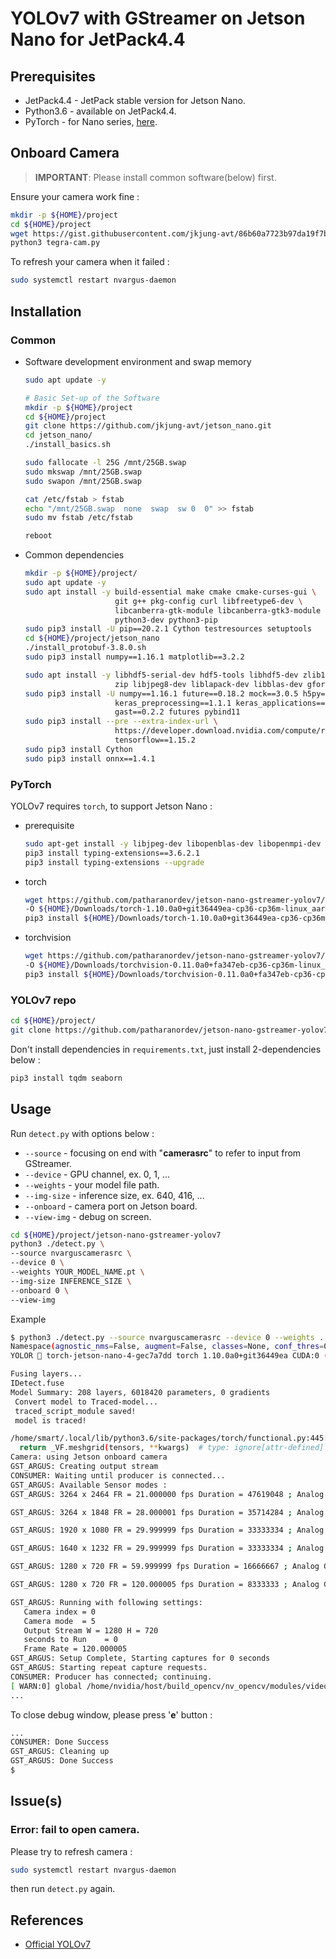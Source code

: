 # YOLOv7 with GStreamer on Jetson Nano for JetPack4.4

## Prerequisites

- JetPack4.4 - JetPack stable version for Jetson Nano.
- Python3.6 - available on JetPack4.4.
- PyTorch - for Nano series, [here](https://github.com/patharanordev/jetson-nano-gstreamer-yolov7/releases/tag/torch-jetson-nano).

## Onboard Camera

> **IMPORTANT**: Please install common software(below) first.

Ensure your camera work fine :

```sh
mkdir -p ${HOME}/project
cd ${HOME}/project
wget https://gist.githubusercontent.com/jkjung-avt/86b60a7723b97da19f7bfa3cb7d2690e/raw/3dd82662f6b4584c58ba81ecba93dd6f52c3366c/tegra-cam.py
python3 tegra-cam.py
```

To refresh your camera when it failed :

```sh
sudo systemctl restart nvargus-daemon
```

## Installation

### Common

- Software development environment and swap memory

    ```sh
    sudo apt update -y

    # Basic Set-up of the Software
    mkdir -p ${HOME}/project
    cd ${HOME}/project
    git clone https://github.com/jkjung-avt/jetson_nano.git
    cd jetson_nano/
    ./install_basics.sh

    sudo fallocate -l 25G /mnt/25GB.swap
    sudo mkswap /mnt/25GB.swap
    sudo swapon /mnt/25GB.swap

    cat /etc/fstab > fstab
    echo "/mnt/25GB.swap  none  swap  sw 0  0" >> fstab
    sudo mv fstab /etc/fstab

    reboot
    ```

- Common dependencies

    ```sh
    mkdir -p ${HOME}/project/
    sudo apt update -y
    sudo apt install -y build-essential make cmake cmake-curses-gui \
                        git g++ pkg-config curl libfreetype6-dev \
                        libcanberra-gtk-module libcanberra-gtk3-module \
                        python3-dev python3-pip
    sudo pip3 install -U pip==20.2.1 Cython testresources setuptools
    cd ${HOME}/project/jetson_nano
    ./install_protobuf-3.8.0.sh
    sudo pip3 install numpy==1.16.1 matplotlib==3.2.2

    sudo apt install -y libhdf5-serial-dev hdf5-tools libhdf5-dev zlib1g-dev \
                        zip libjpeg8-dev liblapack-dev libblas-dev gfortran
    sudo pip3 install -U numpy==1.16.1 future==0.18.2 mock==3.0.5 h5py==2.10.0 \
                        keras_preprocessing==1.1.1 keras_applications==1.0.8 \
                        gast==0.2.2 futures pybind11
    sudo pip3 install --pre --extra-index-url \
                        https://developer.download.nvidia.com/compute/redist/jp/v44 \
                        tensorflow==1.15.2
    sudo pip3 install Cython
    sudo pip3 install onnx==1.4.1
    ```

### PyTorch

YOLOv7 requires `torch`, to support Jetson Nano :

- prerequisite

    ```sh
    sudo apt-get install -y libjpeg-dev libopenblas-dev libopenmpi-dev libomp-dev
    pip3 install typing-extensions==3.6.2.1
    pip3 install typing-extensions --upgrade
    ```

- torch

    ```sh
    wget https://github.com/patharanordev/jetson-nano-gstreamer-yolov7/releases/download/torch-jetson-nano/torch-1.10.0a0+git36449ea-cp36-cp36m-linux_aarch64.whl \
    -O ${HOME}/Downloads/torch-1.10.0a0+git36449ea-cp36-cp36m-linux_aarch64.whl
    pip3 install ${HOME}/Downloads/torch-1.10.0a0+git36449ea-cp36-cp36m-linux_aarch64.whl
    ```

- torchvision

    ```sh
    wget https://github.com/patharanordev/jetson-nano-gstreamer-yolov7/releases/download/torch-jetson-nano/torchvision-0.11.0a0+fa347eb-cp36-cp36m-linux_aarch64.whl \
    -O ${HOME}/Downloads/torchvision-0.11.0a0+fa347eb-cp36-cp36m-linux_aarch64.whl
    pip3 install ${HOME}/Downloads/torchvision-0.11.0a0+fa347eb-cp36-cp36m-linux_aarch64.whl
    ```

### YOLOv7 repo

```sh
cd ${HOME}/project/
git clone https://github.com/patharanordev/jetson-nano-gstreamer-yolov7.git
```

Don't install dependencies in `requirements.txt`, just install 2-dependencies below :

```sh
pip3 install tqdm seaborn
```

## Usage

Run `detect.py` with options below :

- `--source` - focusing on end with "**camerasrc**" to refer to input from GStreamer.
- `--device` - GPU channel, ex. 0, 1, ...
- `--weights` - your model file path.
- `--img-size` - inference size, ex. 640, 416, ...
- `--onboard` - camera port on Jetson board.
- `--view-img` - debug on screen.

```sh
cd ${HOME}/project/jetson-nano-gstreamer-yolov7
python3 ./detect.py \
--source nvarguscamerasrc \
--device 0 \
--weights YOUR_MODEL_NAME.pt \
--img-size INFERENCE_SIZE \
--onboard 0 \
--view-img
```

Example

```sh
$ python3 ./detect.py --source nvarguscamerasrc --device 0 --weights ../yolov7/yolov7-tiny-custom-best.pt --img-size 416 --onboard 0 --view-img
Namespace(agnostic_nms=False, augment=False, classes=None, conf_thres=0.25, copy_frame=False, device='0', do_resize=False, exist_ok=False, gstr=None, height=480, image=None, img_size=416, iou_thres=0.45, name='exp', no_trace=False, nosave=False, onboard=0, project='runs/detect', rtsp=None, rtsp_latency=200, save_conf=False, save_txt=False, source='nvarguscamerasrc', update=False, usb=None, video=None, video_looping=False, view_img=True, weights=['../yolov7/yolov7-tiny-custom-best.pt'], width=640)
YOLOR 🚀 torch-jetson-nano-4-gec7a7dd torch 1.10.0a0+git36449ea CUDA:0 (NVIDIA Tegra X1, 3956.18359375MB)

Fusing layers... 
IDetect.fuse
Model Summary: 208 layers, 6018420 parameters, 0 gradients
 Convert model to Traced-model... 
 traced_script_module saved! 
 model is traced! 

/home/smart/.local/lib/python3.6/site-packages/torch/functional.py:445: UserWarning: torch.meshgrid: in an upcoming release, it will be required to pass the indexing argument. (Triggered internally at  ../aten/src/ATen/native/TensorShape.cpp:2157.)
  return _VF.meshgrid(tensors, **kwargs)  # type: ignore[attr-defined]
Camera: using Jetson onboard camera
GST_ARGUS: Creating output stream
CONSUMER: Waiting until producer is connected...
GST_ARGUS: Available Sensor modes :
GST_ARGUS: 3264 x 2464 FR = 21.000000 fps Duration = 47619048 ; Analog Gain range min 1.000000, max 10.625000; Exposure Range min 13000, max 683709000;

GST_ARGUS: 3264 x 1848 FR = 28.000001 fps Duration = 35714284 ; Analog Gain range min 1.000000, max 10.625000; Exposure Range min 13000, max 683709000;

GST_ARGUS: 1920 x 1080 FR = 29.999999 fps Duration = 33333334 ; Analog Gain range min 1.000000, max 10.625000; Exposure Range min 13000, max 683709000;

GST_ARGUS: 1640 x 1232 FR = 29.999999 fps Duration = 33333334 ; Analog Gain range min 1.000000, max 10.625000; Exposure Range min 13000, max 683709000;

GST_ARGUS: 1280 x 720 FR = 59.999999 fps Duration = 16666667 ; Analog Gain range min 1.000000, max 10.625000; Exposure Range min 13000, max 683709000;

GST_ARGUS: 1280 x 720 FR = 120.000005 fps Duration = 8333333 ; Analog Gain range min 1.000000, max 10.625000; Exposure Range min 13000, max 683709000;

GST_ARGUS: Running with following settings:
   Camera index = 0 
   Camera mode  = 5 
   Output Stream W = 1280 H = 720 
   seconds to Run    = 0 
   Frame Rate = 120.000005 
GST_ARGUS: Setup Complete, Starting captures for 0 seconds
GST_ARGUS: Starting repeat capture requests.
CONSUMER: Producer has connected; continuing.
[ WARN:0] global /home/nvidia/host/build_opencv/nv_opencv/modules/videoio/src/cap_gstreamer.cpp (933) open OpenCV | GStreamer warning: Cannot query video position: status=0, value=-1, duration=-1
...
```

To close debug window, please press '**e**' button :

```sh
...
CONSUMER: Done Success
GST_ARGUS: Cleaning up
GST_ARGUS: Done Success
$
```

## Issue(s)

### Error: fail to open camera.

Please try to refresh camera :

```sh
sudo systemctl restart nvargus-daemon
```

then run `detect.py` again.

## References

- [Official YOLOv7](https://github.com/WongKinYiu/yolov7)
